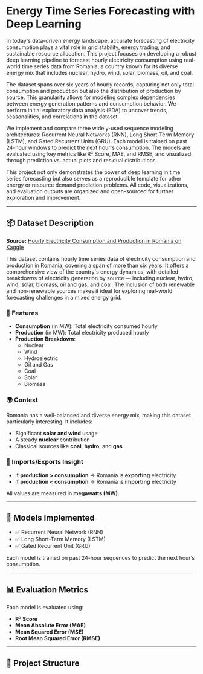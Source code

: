 #  Energy Time Series Forecasting with Deep Learning

In today's data-driven energy landscape, accurate forecasting of electricity consumption plays a vital role in grid stability, energy trading, and sustainable resource allocation. This project focuses on developing a robust deep learning pipeline to forecast hourly electricity consumption using real-world time series data from Romania, a country known for its diverse energy mix that includes nuclear, hydro, wind, solar, biomass, oil, and coal.

The dataset spans over six years of hourly records, capturing not only total consumption and production but also the distribution of production by source. This granularity allows for modeling complex dependencies between energy generation patterns and consumption behavior. We perform initial exploratory data analysis (EDA) to uncover trends, seasonalities, and correlations in the dataset.

We implement and compare three widely-used sequence modeling architectures: Recurrent Neural Networks (RNN), Long Short-Term Memory (LSTM), and Gated Recurrent Units (GRU). Each model is trained on past 24-hour windows to predict the next hour's consumption. The models are evaluated using key metrics like R² Score, MAE, and RMSE, and visualized through prediction vs. actual plots and residual distributions.

This project not only demonstrates the power of deep learning in time series forecasting but also serves as a reproducible template for other energy or resource demand prediction problems. All code, visualizations, and evaluation outputs are organized and open-sourced for further exploration and improvement.

---

## 📦 Dataset Description

**Source:** [Hourly Electricity Consumption and Production in Romania on Kaggle](https://www.kaggle.com/datasets/stefancomanita/hourly-electricity-consumption-and-production/data)

This dataset contains hourly time series data of electricity consumption and production in Romania, covering a span of more than six years. It offers a comprehensive view of the country's energy dynamics, with detailed breakdowns of electricity generation by source — including nuclear, hydro, wind, solar, biomass, oil and gas, and coal. The inclusion of both renewable and non-renewable sources makes it ideal for exploring real-world forecasting challenges in a mixed energy grid.

### 🔧 Features
- **Consumption** (in MW): Total electricity consumed hourly  
- **Production** (in MW): Total electricity produced hourly  
- **Production Breakdown**:
  - Nuclear  
  - Wind  
  - Hydroelectric  
  - Oil and Gas  
  - Coal  
  - Solar  
  - Biomass  

### 🌍 Context
Romania has a well-balanced and diverse energy mix, making this dataset particularly interesting. It includes:
- Significant **solar and wind** usage  
- A steady **nuclear** contribution  
- Classical sources like **coal**, **hydro**, and **gas**

### 🔁 Imports/Exports Insight
- If **production > consumption** → Romania is **exporting** electricity  
- If **production < consumption** → Romania is **importing** electricity  

All values are measured in **megawatts (MW)**.

---

## 🧠 Models Implemented

- ✅ Recurrent Neural Network (RNN)  
- ✅ Long Short-Term Memory (LSTM)  
- ✅ Gated Recurrent Unit (GRU)  

Each model is trained on past 24-hour sequences to predict the next hour’s consumption.

---

## 📊 Evaluation Metrics

Each model is evaluated using:
- **R² Score**
- **Mean Absolute Error (MAE)**
- **Mean Squared Error (MSE)**
- **Root Mean Squared Error (RMSE)**

---

## 📁 Project Structure
